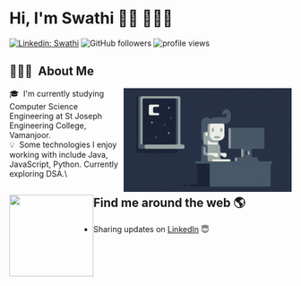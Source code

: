 
# Hi, I'm Swathi 👋🏾 👩🏾‍💻

[![Linkedin: Swathi](https://img.shields.io/badge/-Tanya-blue?style=flat-square&logo=Linkedin&logoColor=white&link=https://www.linkedin.com/in/swathi-p30/)](https://www.linkedin.com/in/swathi-p30/)
![GitHub followers](https://img.shields.io/github/followers/swathiprabhu3?label=Follow&style=social)
<img alt = "profile views" src="https://komarev.com/ghpvc/?username=swathiprabhu3&color=brightgreen">  


## 👨🏻‍💻 &nbsp;About Me

<img alt="Night Coding" src="https://raw.githubusercontent.com/AVS1508/AVS1508/master/assets/Night-Coding.gif" align="right"/>

🎓 &nbsp;I'm currently studying Computer Science Engineering at St Joseph Engineering College, Vamanjoor.\
💡 &nbsp;Some technologies I enjoy working with include Java, JavaScript, Python. Currently exploring DSA.\



## Find me around the web 🌎 <a href="https://www.linkedin.com/in/swathi-p30/"><img align="left" width="150" height="146" src="https://github.com/M0nica/M0nica/blob/main/octomonica/m0nica-octocat-rotating.gif?raw=true"></a>
- Sharing updates on <a href="https://www.linkedin.com/in/swathi-p30/">LinkedIn</a> 😇




